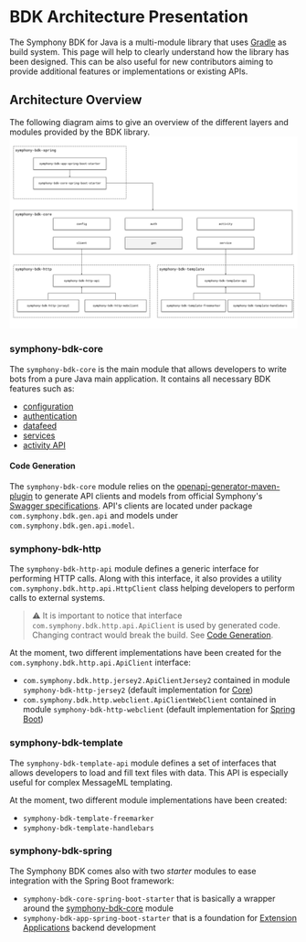 # BDK Architecture Presentation
The Symphony BDK for Java is a multi-module library that uses [Gradle](https://gradle.org/) as build system. 
This page will help to clearly understand how the library has been designed. This can be also useful for new contributors
aiming to provide additional features or implementations or existing APIs. 

## Architecture Overview
The following diagram aims to give an overview of the different layers and modules provided by the BDK library.
![Architecture Overview Diagram](architecture.svg)

### symphony-bdk-core
The `symphony-bdk-core` is the main module that allows developers to write bots from a pure Java main application. It contains
all necessary BDK features such as: 
- [configuration](../configuration.md) 
- [authentication](../authentication.md)
- [datafeed](../datafeed.md)
- [services](../message.md)
- [activity API](../activity-api.md)

#### Code Generation
The `symphony-bdk-core` module relies on the [openapi-generator-maven-plugin](https://github.com/OpenAPITools/openapi-generator/blob/master/modules/openapi-generator-maven-plugin/README.md)
to generate API clients and models from official Symphony's [Swagger specifications](https://github.com/symphonyoss/symphony-api-spec).
API's clients are located under package `com.symphony.bdk.gen.api` and models under `com.symphony.bdk.gen.api.model`.

### symphony-bdk-http
The `symphony-bdk-http-api` module defines a generic interface for performing HTTP calls. Along with this interface, it
also provides a utility `com.symphony.bdk.http.api.HttpClient` class helping developers to perform calls to external systems.
> :warning: It is important to notice that interface `com.symphony.bdk.http.api.ApiClient` is used by generated code. 
> Changing contract would break the build. See [Code Generation](#code-generation).

At the moment, two different implementations have been created for the `com.symphony.bdk.http.api.ApiClient` interface:
- `com.symphony.bdk.http.jersey2.ApiClientJersey2` contained in module `symphony-bdk-http-jersey2` (default implementation for [Core](#symphony-bdk-core))
- `com.symphony.bdk.http.webclient.ApiClientWebClient` contained in module `symphony-bdk-http-webclient` (default implementation for [Spring Boot](#symphony-bdk-spring))  

### symphony-bdk-template
The `symphony-bdk-template-api` module defines a set of interfaces that allows developers to load and fill text files with 
data. This API is especially useful for complex MessageML templating.

At the moment, two different module implementations have been created: 
- `symphony-bdk-template-freemarker`
- `symphony-bdk-template-handlebars`

### symphony-bdk-spring
The Symphony BDK comes also with two _starter_ modules to ease integration with the Spring Boot framework: 
- `symphony-bdk-core-spring-boot-starter` that is basically a wrapper around the [symphony-bdk-core](#symphony-bdk-core) module
- `symphony-bdk-app-spring-boot-starter` that is a foundation for [Extension Applications](https://developers.symphony.com/symphony-developer/docs/overview-of-extension-applications) 
backend development
